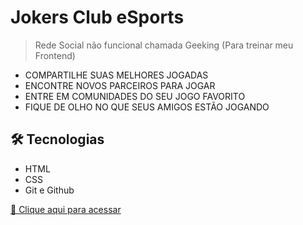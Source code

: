 # Jokers Club eSports

> Rede Social não funcional chamada Geeking (Para treinar meu Frontend)

* COMPARTILHE SUAS MELHORES JOGADAS
* ENCONTRE NOVOS PARCEIROS PARA JOGAR
* ENTRE EM COMUNIDADES DO SEU JOGO FAVORITO
* FIQUE DE OLHO NO QUE SEUS AMIGOS ESTÃO JOGANDO

## 🛠 Tecnologias

- HTML
- CSS
- Git e Github

[🔗 Clique aqui para acessar](https://scjoaoantonio.github.io/jokersclub)
